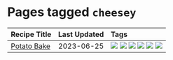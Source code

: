 # Pages tagged `cheesey`

|Recipe Title|Last Updated|Tags
|:---|:---|:---|
|[Potato Bake](../recipes/potatobake.md)|2023-06-25|[![](https://img.shields.io/badge/tag-baked-5e3ff5)](../tags/baked.md) [![](https://img.shields.io/badge/tag-cheesey-8f457a)](../tags/cheesey.md) [![](https://img.shields.io/badge/tag-dairy-1d5152)](../tags/dairy.md) [![](https://img.shields.io/badge/tag-potato-f6b493)](../tags/potato.md) [![](https://img.shields.io/badge/tag-savoury-b7439e)](../tags/savoury.md) [![](https://img.shields.io/badge/tag-sides-c6d429)](../tags/sides.md)|